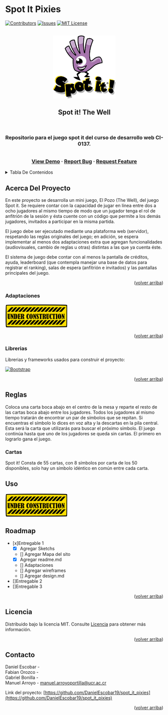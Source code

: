# Spot It Pixies
[![Contributors][contributors-shield]][contributors-url]
[![Issues][issues-shield]][issues-url]
[![MIT License][license-shield]][license-url]

<!-- PROJECT LOGO -->
<br />
<div align="center">
  <a href="https://github.com/DanielEscobar19/spot_it_pixiese">
    <img src="resources/spot-It-logo.png" alt="Logo" width="200" height="200">
  </a>

  <h2 align="center">Spot it! The Well</h3>
  <br>
  <h3 align="center">
  Repositorio para el juego spot it del curso de desarrollo web CI-0137.
  </p>
  <p align="center">
    <br />
    <a href="https://png.pngitem.com/pimgs/s/207-2073499_translate-platform-from-english-to-spanish-work-in.png">View Demo</a>
    ·
    <a href="https://github.com/DanielEscobar19/spot_it_pixies/issues">Report Bug</a>
    ·
    <a href="https://github.com/DanielEscobar19/spot_it_pixies/issues">Request Feature</a>
  </p>
</div>



<!-- TABLE OF CONTENTS -->
<details>
  <summary>Tabla De Contenidos</summary>
  <ol>
    <li>
      <a href="#acerca-del-proyecto">Acerca Del Proyecto</a>
      <ul>
        <li><a href="#adaptaciones">Adaptaciones</a></li>
        <li><a href="#librerias">Librerias</a></li>
      </ul>
    </li>
    <li>
      <a href="#reglas">Reglas</a>
      <ul>
        <li><a href="#cartas">Cartas</a></li>
      </ul>
    </li>
    <li><a href="#uso">Uso</a></li>
    <li><a href="#roadmap">Roadmap</a></li>
    <li><a href="#licencia">Licencia</a></li>
    <li><a href="#contacto">Contacto</a></li>
  </ol>
</details>



<!-- ABOUT THE PROJECT -->
## Acerca Del Proyecto

En este proyecto se desarrolla un mini juego, El Pozo (The Well), del juego Spot it. Se requiere contar con la capacidad de jugar en línea entre dos a ocho jugadores al mismo tiempo de modo que un jugador tenga el rol de anfitrión de la sesión y ésta cuente con un código que permite a los demás jugadores, invitados a participar en la misma partida. 

El juego debe ser ejecutado mediante una plataforma web (servidor), respetando las reglas originales del juego; en adición, se espera implementar al menos dos adaptaciones extra que agregan funcionalidades (audiovisuales, cambio de reglas u otras) distintas a las que ya cuenta éste.

El sistema de juego debe contar con al menos la pantalla de créditos, ayuda, leaderboard (que contempla manejar una base de datos para registrar el ranking), salas de espera (anfitrión e invitados) y las pantallas principales del juego.

<p align="right">(<a href="#spot-it-pixies">volver arriba</a>)</p>


### Adaptaciones

<img src="resources/under-construction.png" alt="under construction" width="200" height="75">

<p align="right">(<a href="#spot-it-pixies">volver arriba</a>)</p>

### Librerias

Librerias y frameworks usados para construir el proyecto:

[![Bootstrap][Bootstrap.com]][Bootstrap-url]

<p align="right">(<a href="#spot-it-pixies">volver arriba</a>)</p>



<!-- GETTING STARTED -->
## Reglas

Coloca una carta boca abajo en el centro de la mesa y reparte el resto de las cartas boca abajo entre los jugadores. Todos los jugadores al mismo tiempo tratarán de encontrar un par de símbolos que se repitan. Si encuentras el símbolo lo dices en voz alta y la descartas en la pila central. Esta será la carta que utilizarás para buscar el próximo símbolo. El juego continúa hasta que uno de los jugadores se queda sin cartas. El primero en lograrlo gana el juego.

### Cartas

Spot it! Consta de 55 cartas, con 8 símbolos por carta de los 50 disponibles, solo hay un símbolo idéntico en común entre cada carta.


<!-- USAGE EXAMPLES -->
## Uso

<img src="resources/under-construction.png" alt="under construction" width="200" height="75">


<!-- ROADMAP -->
## Roadmap
- [x]Entregable 1
    - [x] Agregar Sketchs
    - []  Agregar Mapa del sito
    - [x] Agregar readme.md
    - [] Adaptaciones
    - [] Agregar wireframes
    - [] Agregar design.md
- []Entregable 2
- []Entregable 3


<p align="right">(<a href="#spot-it-pixies">volver arriba</a>)</p>


<!-- LICENSE -->
## Licencia

Distribuido bajo la licencia MIT. Consulte [Licencia](/resources/License.txt) para obtener más información.

<p align="right">(<a href="#spot-it-pixies">volver arriba</a>)</p>


<!-- CONTACT -->
## Contacto

Daniel Escobar -\
Fabian Orozco -\
Gabriel Bonilla -\
Manuel Arroyo - manuel.arroyoportilla@ucr.ac.cr

Link del proyecto: [https://github.com/DanielEscobar19/spot_it_pixies](https://github.com/DanielEscobar19/spot_it_pixies)

<p align="right">(<a href="#spot-it-pixies">volver arriba</a>)</p>



<!-- MARKDOWN LINKS & IMAGES -->
<!-- https://www.markdownguide.org/basic-syntax/#reference-style-links -->
[contributors-shield]: https://img.shields.io/badge/Contributors-4-green?style=for-the-badge
[contributors-url]: https://github.com/DanielEscobar19/spot_it_pixies/graphs/contributors
[issues-shield]: https://img.shields.io/badge/Issues-0-orange?style=for-the-badge
[issues-url]: https://github.com/DanielEscobar19/spot_it_pixies/issues
[license-shield]: https://img.shields.io/badge/License-MIT-blue?style=for-the-badge
[license-url]: /resources/License.txt

[Bootstrap.com]: https://img.shields.io/badge/Bootstrap-563D7C?style=for-the-badge&logo=bootstrap&logoColor=white
[Bootstrap-url]: https://getbootstrap.com